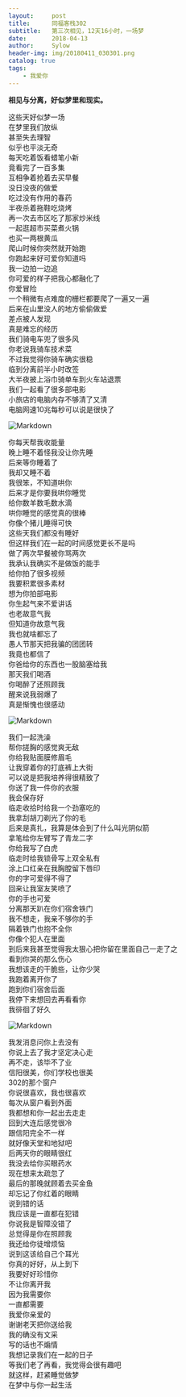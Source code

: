 ```yaml
---
layout:     post
title:      同福客栈302
subtitle:   第三次相见，12天16小时，一场梦
date:       2018-04-13
author:     Sylow
header-img: img/20180411_030301.png
catalog: true
tags:
    - 我爱你
---
```



**相见与分离，好似梦里和现实。**
  
这些天好似梦一场  
在梦里我们放纵  
甚至失去理智  
似乎也平淡无奇      
每天吃着饭看蜡笔小新   
竟看完了一百多集  
互相争着抢着去买早餐  
没日没夜的做爱  
吃过没有作用的春药  
半夜杀着拖鞋吃烧烤  
再一次去市区吃了那家炒米线  
一起逛超市买菜煮火锅  
也买一两根黄瓜  
爬山时候你突然就开始跑  
你跑起来好可爱你知道吗  
我一边拍一边追  
你可爱的样子把我心都融化了  
你爱冒险  
一个稍微有点难度的栅栏都要爬了一遍又一遍  
后来在山里没人的地方偷偷做爱  
差点被人发现  
真是难忘的经历  
我们骑电车兜了很多风  
你老说我骑车技术菜  
不过我觉得你骑车确实很稳  
临到分离前半小时改签  
大半夜披上浴巾骑单车到火车站退票  
我们一起看了很多部电影  
小旅店的电脑内存不够清了又清  
电脑网速10兆每秒可以说是很快了  

![Markdown](http://i4.bvimg.com/617961/192a710eebf65823.jpg)  

你每天帮我收能量  
晚上睡不着怪我没让你先睡  
后来等你睡着了  
我却又睡不着  
我很笨，不知道哄你  
后来才是你要我哄你睡觉  
给你数羊数毛数水滴  
哄你睡觉的感觉真的很棒  
你像个猪儿睡得可快  
这些天我们都没有睡好  
但这样我们在一起的时间感觉更长不是吗  
做了两次早餐被你骂两次  
我承认我确实不是做饭的能手  
给你拍了很多视频  
我要积累很多素材  
想为你拍部电影  
你生起气来不爱讲话  
也老故意气我  
但知道你故意气我  
我也就啥都忘了  
愚人节那天把我骗的团团转  
我竟也都信了  
你爸给你的东西也一股脑塞给我  
那天我们喝酒  
你喝醉了还照顾我  
醒来说我弱爆了  
真是惭愧也很感动  

![Markdown](http://i4.bvimg.com/617961/674b251af9e8e36d.jpg)  

我们一起洗澡  
帮你搓胸的感觉爽无敌  
你给我贴面膜修眉毛    
让我穿着你的打底裤上大街    
可以说是把我培养得很精致了  
你送了我一件你的衣服  
我会保存好    
临走收拾时给我一个劲塞吃的  
我拿刮胡刀剃光了你的毛  
后来是真扎，我算是体会到了什么叫光阴似箭  
拿笔给你左臂写了青龙二字  
你给我写了白虎  
临走时给我锁骨写上双全私有  
涂上口红亲在我胸膛留下唇印  
你的字可爱得不得了  
回来让我室友笑喷了  
你的手也可爱  
分离那天趴在你们宿舍铁门  
我不想走，我亲不够你的手  
隔着铁门也抱不全你  
你像个犯人在里面  
到后来我甚至觉得我太狠心把你留在里面自己一走了之  
看到你哭的那么伤心  
我想该走的干脆些，让你少哭  
我跑着离开你了  
跑到你们宿舍后面  
我停下来想回去再看看你  
我徘徊了好久  

![Markdown](http://i4.bvimg.com/617961/5f9950227e8f2406.jpg)  

我发消息问你上去没有  
你说上去了我才坚定决心走  
再不走，该毕不了业  
信阳很美，你们学校也很美  
302的那个窗户  
你说很喜欢，我也很喜欢  
每次从窗户看到外面  
我都想和你一起出去走走  
回到大连后感觉很冷  
跟信阳完全不一样  
就好像天堂和地狱吧  
后两天你的眼睛很红  
我没去给你买眼药水    
现在想来太疏忽了  
最后的那晚就顾着去买金鱼  
却忘记了你红着的眼睛  
说到错的话  
我应该是一直都在犯错  
你说我是智障没错了  
总觉得是你在照顾我  
我还给你徒增烦恼  
说到这该给自己个耳光  
你真的好好，从上到下  
我要好好珍惜你  
不让你离开我  
因为我需要你  
一直都需要  
我爱你亲爱的  
谢谢老天把你送给我  
我的确没有文采  
写的话也不煽情  
我想记录我们在一起的日子  
等我们老了再看，我觉得会很有趣吧  
就这样，赶紧睡觉做梦  
在梦中与你一起生活  